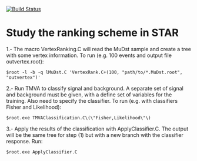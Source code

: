[![Build Status](https://travis-ci.org/star-bnl/star-vertex-eval.svg?branch=master)](https://travis-ci.org/star-bnl/star-vertex-eval)

# Study the ranking scheme in STAR

1.- The macro VertexRanking.C will read the MuDst sample and create a tree with some vertex information. To run (e.g. 100 events and output file outvertex.root):

    $root -l -b -q lMuDst.C 'VertexRank.C+(100, "path/to/*.MuDst.root", "outvertex")'
    
2.- Run TMVA to classify signal and background. A separate set of signal and background must be given, with a define set of variables for the training. Also need to specify the classifier. To run (e.g. with classifiers Fisher and Likelihood):

    $root.exe TMVAClassification.C\(\"Fisher,Likelihood\"\)
    
3.- Apply the results of the classification with ApplyClassifier.C. The output will be the same tree for step (1) but with a new branch with the classifier response. Run:

    $root.exe ApplyClassifier.C
